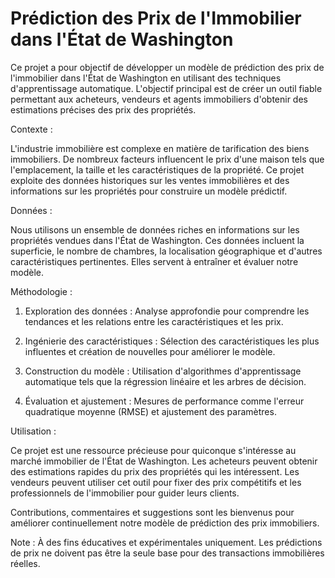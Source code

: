 # Prédiction des Prix de l'Immobilier dans l'État de Washington

Ce projet a pour objectif de développer un modèle de prédiction des prix de l'immobilier dans l'État de Washington en utilisant des techniques d'apprentissage automatique. L'objectif principal est de créer un outil fiable permettant aux acheteurs, vendeurs et agents immobiliers d'obtenir des estimations précises des prix des propriétés.

Contexte :

L'industrie immobilière est complexe en matière de tarification des biens immobiliers. De nombreux facteurs influencent le prix d'une maison tels que l'emplacement, la taille et les caractéristiques de la propriété. Ce projet exploite des données historiques sur les ventes immobilières et des informations sur les propriétés pour construire un modèle prédictif.

Données :

Nous utilisons un ensemble de données riches en informations sur les propriétés vendues dans l'État de Washington. Ces données incluent la superficie, le nombre de chambres, la localisation géographique et d'autres caractéristiques pertinentes. Elles servent à entraîner et évaluer notre modèle.

Méthodologie :

1. Exploration des données : Analyse approfondie pour comprendre les tendances et les relations entre les caractéristiques et les prix.

2. Ingénierie des caractéristiques : Sélection des caractéristiques les plus influentes et création de nouvelles pour améliorer le modèle.

3. Construction du modèle : Utilisation d'algorithmes d'apprentissage automatique tels que la régression linéaire et les arbres de décision.

4. Évaluation et ajustement : Mesures de performance comme l'erreur quadratique moyenne (RMSE) et ajustement des paramètres.

Utilisation :

Ce projet est une ressource précieuse pour quiconque s'intéresse au marché immobilier de l'État de Washington. Les acheteurs peuvent obtenir des estimations rapides du prix des propriétés qui les intéressent. Les vendeurs peuvent utiliser cet outil pour fixer des prix compétitifs et les professionnels de l'immobilier pour guider leurs clients.

Contributions, commentaires et suggestions sont les bienvenus pour améliorer continuellement notre modèle de prédiction des prix immobiliers.

Note : À des fins éducatives et expérimentales uniquement. Les prédictions de prix ne doivent pas être la seule base pour des transactions immobilières réelles.
